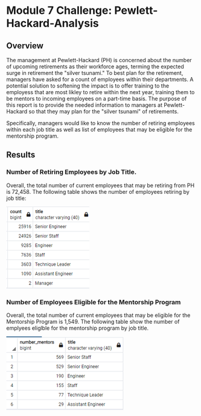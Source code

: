 # Module 7 Challenge: Pewlett-Hackard-Analysis

## Overview
The management at Pewlett-Hackard (PH) is concerned about the number of upcoming retirements as their workforce ages, terming the expected surge in retirement the "silver tsunami."  To best plan for the retirement, managers have asked for a count of employees within their departments. A potential solution to softening the impact is to offer training to the employess that are most likley to retire within the next year, training them to be mentors to incoming employees on a part-time basis. The purpose of this report is to provide the needed information to managers at Pewlett-Hackard so that they may plan for the "silver tsunami" of retirements.

Specifically, managers would like to know the number of retiring employees within each job title as well as list of employees that may be eligible for the mentorship program.

## Results

### Number of Retiring Employees by Job Title.

Overall, the total number of current employees that may be retiring from PH is 72,458.  The following table shows the number of employees retiring by job title:

![Total retiring by job title](Resources/Retiring_by_title.png)

### Number of Employees Eligible for the Mentorship Program

Overall, the total number of current employees that may be eligible for the Mentorship Program is 1,549.  The following table show the number of emplyees eliglble for the mentorship program by job title.

![Retiring and eligible for the mentorship program](Resources/Number_of_mentors.png)

